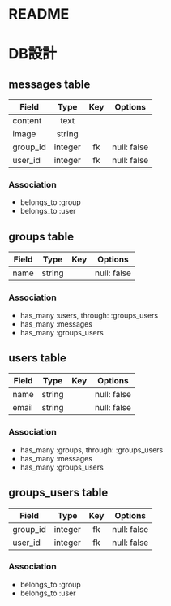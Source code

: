 # README

# DB設計

## messages table

|Field|Type|Key|Options|
|---|:---:|:---:|---|
|content|text|||
|image|string|||
|group_id|integer|fk|null: false|
|user_id|integer|fk|null: false|

### Association
- belongs_to :group
- belongs_to :user


## groups table

|Field|Type|Key|Options|
|---|:---:|:---:|---|
|name|string||null: false|

### Association
- has_many :users, through: :groups_users
- has_many :messages
- has_many :groups_users

## users table

|Field|Type|Key|Options|
|---|:---:|:---:|---|
|name|string||null: false|
|email|string||null: false|

### Association
- has_many :groups, through: :groups_users
- has_many :messages
- has_many :groups_users

## groups_users table

|Field|Type|Key|Options|
|---|:---:|:---:|---|
|group_id|integer|fk|null: false|
|user_id|integer|fk|null: false|

### Association
- belongs_to :group
- belongs_to :user

